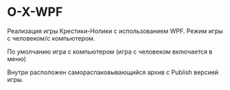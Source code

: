 # O-X-WPF
Реализация игры Крестики-Нолики с использованием WPF. Режим игры с человеком/с компьютером.

По умолчанию игра с компьютером (игра с человеком включается в меню)

Внутри расположен самораспаковывающийся архив с Publish версией игры.

